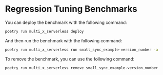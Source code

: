 # Regression Tuning Benchmarks

You can deploy the benchmark with the following command:

```bash
poetry run multi_x_serverless deploy
```

And then run the benchmark with the following command:

```bash
poetry run multi_x_serverless run small_sync_example-version_number -a '{"execute_1": true, "execute_2": false, "execute_1": true}'
```

To remove the benchmark, you can use the following command:

```bash
poetry run multi_x_serverless remove small_sync_example-version_number
```

